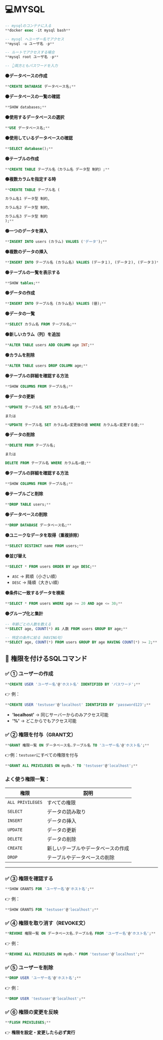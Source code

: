 # 💻MYSQL

```sql
-- mysqlのコンテナに入る
**docker exec -it mysql bash**
```

```sql
-- mysql へユーザー名でアクセス
**mysql -u ユーザ名 -p**

-- ルートでアクセスする場合
**mysql root ユーザ名 -p**

-- 👆両方ともパスワードを入力
```

**🟠データベースの作成**

```sql
**CREATE DATABASE データベース名;**
```

**🟠データベースの一覧の確認**

```sql
**SHOW databases;**
```

**🟠使用するデータベースの選択**

```sql
**USE データベース名;**
```

**🟠使用しているデータベースの確認**

```sql
**SELECT database();**
```

**🟢テーブルの作成**

```sql
**CREATE TABLE テーブル名（カラム名 データ型 制約）;**
```

**🟢複数カラムを指定する時**

```sql
**CREATE TABLE テーブル名 (

カラム名1 データ型 制約,

カラム名2 データ型 制約,

カラム名3 データ型 制約
);**
```

**🟢一つのデータを挿入**

```sql
**INSERT INTO users (カラム) VALUES ('データ');**
```

**🟢複数のデータの挿入**

```sql
**INSERT INTO テーブル名 (カラム名) VALUES (データ１), (データ２), (データ３)**
```

**🟢テーブルの一覧を表示する**

```sql
**SHOW tables;**
```

**🟢データの作成**

```sql
**INSERT INTO テーブル名 (カラム名) VALUES (値);**
```

**🟢データの一覧**

```sql
**SELECT カラム名 FROM テーブル名;**
```

**🟢新しいカラム（列）を追加**

```sql
**ALTER TABLE users ADD COLUMN age INT;**
```

**🟢カラムを削除**

```sql
**ALTER TABLE users DROP COLUMN age;**
```

**🟢テーブルの詳細を確認する方法**

```sql
**SHOW COLUMNS FROM テーブル名;**
```

**🟢データの更新**

```sql
**UPDATE テーブル名 SET カラム名=値;**

または

**UPDATE テーブル名 SET カラム名=変更後の値 WHERE カラム名=変更する値;**
```

**🟢データの削除**

```sql
**DELETE FROM テーブル名;

または

DELETE FROM テーブル名 WHERE カラム名=値;**
```

**🟢テーブルの詳細を確認する方法**

```sql
**SHOW COLUMNS FROM テーブル名;**
```

**🟢テーブルごと削除**

```sql
**DROP TABLE users;**
```

**🟢データベースの削除**

```sql
**DROP DATABASE データベース名;**
```

**🟡ユニークなデータを取得（重複排除）**

```sql
**SELECT DISTINCT name FROM users;**
```

**🟡並び替え**

```sql
**SELECT * FROM users ORDER BY age DESC;**
```

- `ASC` → 昇順（小さい順）
- `DESC` → 降順（大きい順）

**🟡条件に一致するデータを検索**

```sql
**SELECT * FROM users WHERE age >= 20 AND age <= 30;**
```

**🟡グループ化と集計**

```sql
-- 年齢ごとの人数を数える
**SELECT age, COUNT(*) AS 人数 FROM users GROUP BY age;**

-- 特定の条件に絞る（HAVING句）
**SELECT age, COUNT(*) FROM users GROUP BY age HAVING COUNT(*) >= 2;**
```

## 🔐 **権限を付けるSQLコマンド**

### ✅ **① ユーザーの作成**

```sql
**CREATE USER 'ユーザー名'@'ホスト名' IDENTIFIED BY 'パスワード';**
```

👉 例：

```sql
**CREATE USER 'testuser'@'localhost' IDENTIFIED BY 'password123';**
```

- **'localhost'** → 同じサーバーからのみアクセス可能
- **'%'** → どこからでもアクセス可能

### ✅ **② 権限を付与（GRANT文）**

```sql
**GRANT 権限一覧 ON データベース名.テーブル名 TO 'ユーザー名'@'ホスト名';**
```

👉例：`testuser`にすべての権限を付与

```sql
**GRANT ALL PRIVILEGES ON mydb.* TO 'testuser'@'localhost';**
```

### よく使う権限一覧：

| 権限 | 説明 |
| --- | --- |
| `ALL PRIVILEGES` | すべての権限 |
| `SELECT` | データの読み取り |
| `INSERT` | データの挿入 |
| `UPDATE` | データの更新 |
| `DELETE` | データの削除 |
| `CREATE` | 新しいテーブルやデータベースの作成 |
| `DROP` | テーブルやデータベースの削除 |

---

### ✅ **③ 権限を確認する**

```sql
**SHOW GRANTS FOR 'ユーザー名'@'ホスト名';**
```

👉 例：

```sql
**SHOW GRANTS FOR 'testuser'@'localhost';**
```

### ✅ **④ 権限を取り消す（REVOKE文）**

```sql
**REVOKE 権限一覧 ON データベース名.テーブル名 FROM 'ユーザー名'@'ホスト名';**
```

👉 例：

```sql
**REVOKE ALL PRIVILEGES ON mydb.* FROM 'testuser'@'localhost';**
```

### ✅ **⑤ ユーザーを削除**

```sql
**DROP USER 'ユーザー名'@'ホスト名';**
```

👉 例：

```sql
**DROP USER 'testuser'@'localhost';**
```

### ✅ **⑥ 権限の変更を反映**

```sql
**FLUSH PRIVILEGES;**
```

👉 **権限を設定・変更したら必ず実行**
